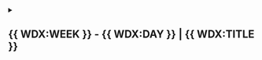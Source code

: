 <!-- {{ WDX:WEEK }} - {{ WDX:DAY }} | {{ WDX:TITLE}} -->
<details markdown="1">
  <summary>
    <h2>{{ WDX:WEEK }} - {{ WDX:DAY }} | {{ WDX:TITLE }}</h2>
  </summary>

{{ WDX:DAILY_SCHEDULE }}

{{ WDX:STUDY_PLAN }}

{{ WDX:SUMMARY }}

{{ WDX:EXERCISES }}

{{ WDX:INCLUDES:progress_update_reminder }}

{{ WDX:EXTRAS }}

{{ WDX:ATTRIBUTIONS }}
  
</details>
